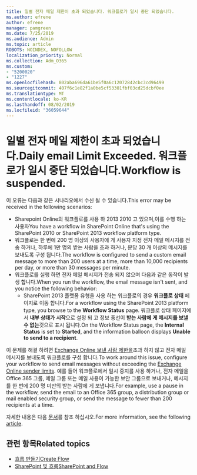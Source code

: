 ```yaml
---
title: 일별 전자 메일 제한이 초과 되었습니다. 워크플로가 일시 중단 되었습니다.
ms.author: efrene
author: efrene
manager: pamgreen
ms.date: 7/25/2019
ms.audience: Admin
ms.topic: article
ROBOTS: NOINDEX, NOFOLLOW
localization_priority: Normal
ms.collection: Adm_O365
ms.custom:
- "5200020"
- "1227"
ms.openlocfilehash: 802aba696da61be5f0a6c12072842cbc3cd96499
ms.sourcegitcommit: 407f6c1e82f1a0be5cf53301fbf03cd25dcbf0ee
ms.translationtype: MT
ms.contentlocale: ko-KR
ms.lasthandoff: 08/02/2019
ms.locfileid: "36059644"
---
```

# <a name="daily-email-limit-exceeded-workflow-is-suspended"></a><span data-ttu-id="59c35-103">일별 전자 메일 제한이 초과 되었습니다.</span><span class="sxs-lookup"><span data-stu-id="59c35-103">Daily email Limit Exceeded.</span></span> <span data-ttu-id="59c35-104">워크플로가 일시 중단 되었습니다.</span><span class="sxs-lookup"><span data-stu-id="59c35-104">Workflow is suspended.</span></span>

<span data-ttu-id="59c35-105">이 오류는 다음과 같은 시나리오에서 수신 될 수 있습니다.</span><span class="sxs-lookup"><span data-stu-id="59c35-105">This error may be received in the following scenarios:</span></span>

- <span data-ttu-id="59c35-106">Sharepoint Online의 워크플로를 사용 하 2013 2010 고 있으며,이를 수행 하는 사용자</span><span class="sxs-lookup"><span data-stu-id="59c35-106">You have a workflow in SharePoint Online that's using the SharePoint 2010 or SharePoint 2013 workflow platform type.</span></span>
- <span data-ttu-id="59c35-107">워크플로는 한 번에 200 명 이상의 사용자에 게 사용자 지정 전자 메일 메시지를 전송 하거나, 하루에 1만 명의 받는 사람을 초과 하거나, 분당 30 개 이상의 메시지를 보내도록 구성 됩니다.</span><span class="sxs-lookup"><span data-stu-id="59c35-107">The workflow is configured to send a custom email message to more than 200 users at a time, more than 10,000 recipients per day, or more than 30 messages per minute.</span></span>
- <span data-ttu-id="59c35-108">워크플로를 실행 하면 전자 메일 메시지가 전송 되지 않으며 다음과 같은 동작이 발생 합니다.</span><span class="sxs-lookup"><span data-stu-id="59c35-108">When you run the workflow, the email message isn't sent, and you notice the following behavior:</span></span>
    - <span data-ttu-id="59c35-109">SharePoint 2013 플랫폼 유형을 사용 하는 워크플로의 경우 **워크플로 상태** 페이지로 이동 합니다.</span><span class="sxs-lookup"><span data-stu-id="59c35-109">For a workflow using the SharePoint 2013 platform type, you browse to the **Workflow Status** page.</span></span> <span data-ttu-id="59c35-110">워크플로 상태 페이지에서 **내부 상태가** **시작**으로 설정 되 고 정보 풍선이 **받는 사람에 게 메시지를 보낼 수 없는**것으로 표시 됩니다.</span><span class="sxs-lookup"><span data-stu-id="59c35-110">On the Workflow Status page, the **Internal Status** is set to **Started**, and the information balloon displays **Unable to send to a recipient**.</span></span>

<span data-ttu-id="59c35-111">이 문제를 해결 하려면 [Exchange Online 보낸 사람 제한을](https://docs.microsoft.com/office365/servicedescriptions/exchange-online-service-description/exchange-online-limits#recipientlimits)초과 하지 않고 전자 메일 메시지를 보내도록 워크플로를 구성 합니다.</span><span class="sxs-lookup"><span data-stu-id="59c35-111">To work around this issue, configure your workflow to send email messages without exceeding the [Exchange Online sender limits](https://docs.microsoft.com/office365/servicedescriptions/exchange-online-service-description/exchange-online-limits#recipientlimits).</span></span> <span data-ttu-id="59c35-112">예를 들어 워크플로에서 일시 중지를 사용 하거나, 전자 메일을 Office 365 그룹, 메일 그룹 또는 메일 사용이 가능한 보안 그룹으로 보내거나, 메시지를 한 번에 200 명 미만의 받는 사람에 게 보냅니다.</span><span class="sxs-lookup"><span data-stu-id="59c35-112">For example, use a pause in the workflow, send the email to an Office 365 group, a distribution group or mail enabled security group, or send the message to fewer than 200 recipients at a time.</span></span>


<span data-ttu-id="59c35-113">자세한 내용은 다음 [문서](https://support.microsoft.com/help/3150442/daily-email-limit-has-exceeded-and-your-workflow-has-been-suspended-or)를 참조 하십시오.</span><span class="sxs-lookup"><span data-stu-id="59c35-113">For more information, see the following [article](https://support.microsoft.com/help/3150442/daily-email-limit-has-exceeded-and-your-workflow-has-been-suspended-or).</span></span>

## <a name="related-topics"></a><span data-ttu-id="59c35-114">관련 항목</span><span class="sxs-lookup"><span data-stu-id="59c35-114">Related topics</span></span>
- [<span data-ttu-id="59c35-115">흐름 만들기</span><span class="sxs-lookup"><span data-stu-id="59c35-115">Create Flow</span></span>](https://support.office.com/article/Create-a-flow-for-a-list-or-library-in-SharePoint-Online-or-OneDrive-for-Business-a9c3e03b-0654-46af-a254-20252e580d01) 
- [<span data-ttu-id="59c35-116">SharePoint 및 흐름</span><span class="sxs-lookup"><span data-stu-id="59c35-116">SharePoint and Flow</span></span>](https://flow.microsoft.com/blog/sharepoint-and-flow/) 